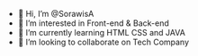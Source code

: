 - 👋 Hi, I’m @SorawisA
- 👀 I’m interested in Front-end & Back-end 
- 🌱 I’m currently learning HTML CSS and JAVA
- 💞️ I’m looking to collaborate on Tech Company

<!---
SorawisA/SorawisA is a ✨ special ✨ repository because its `README.md` (this file) appears on your GitHub profile.
You can click the Preview link to take a look at your changes.
--->
